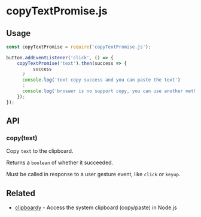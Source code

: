 # copyTextPromise.js


## Usage

```js
const copyTextPromise = require('copyTextPromise.js');

button.addEventListener('click', () => {
	copyTextPromise('text').then(success => {
          success 
	  ?
	  console.log('text copy success and you can paste the text') 
	  :
	  console.log('broswer is no support copy, you can use another method to tip')
	});
});
```


## API

### copy(text)

Copy `text` to the clipboard.

Returns a `boolean` of whether it succeeded.

Must be called in response to a user gesture event, like `click` or `keyup`.


## Related

- [clipboardy](https://github.com/sindresorhus/clipboardy) - Access the system clipboard (copy/paste) in Node.js

